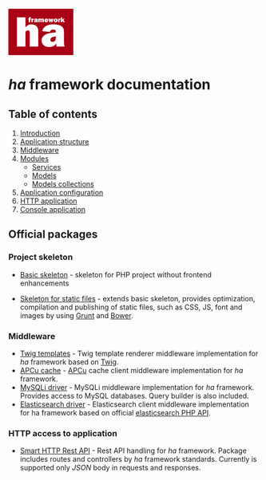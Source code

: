 ![ha framework](img/ha-logo.png "ha framework")

# *ha* framework documentation

## Table of contents

1. [Introduction](introduction.md)
2. [Application structure](app-structure.md)
3. [Middleware](middleware.md)
4. [Modules](modules.md)
   * [Services](services.md)
   * [Models](models.md)
   * [Models collections](models-collections.md)
5. [Application configuration](app-configuration.md)
6. [HTTP application](http-routing.md)
7. [Console application](shell.md)

## Official packages

### Project skeleton

- [Basic skeleton](https://github.com/itrnka/ha-project-skeleton) - skeleton for PHP project without frontend enhancements

- [Skeleton for static files](https://github.com/itrnka/ha-project-skeleton-assets) - extends basic skeleton, provides optimization, compilation and publishing of static files, such as CSS, JS, font and images by using [Grunt](https://gruntjs.com/) and [Bower](https://bower.io/).


### Middleware

- [Twig templates](https://github.com/itrnka/ha-twig-renderer-middleware) - Twig template renderer middleware implementation for *ha* framework based on [Twig](https://twig.symfony.com/).
- [APCu cache](https://github.com/itrnka/ha-apcu-middleware) - [APCu](http://php.net/manual/en/book.apcu.php) cache client middleware implementation for *ha* framework.
- [MySQLi driver](https://github.com/itrnka/ha-mysqli-middleware) - MySQLi middleware implementation for *ha* framework. Provides access to MySQL databases. Query builder is also included.
- [Elasticsearch driver](https://github.com/itrnka/ha-elasticsearch-middleware) - Elasticsearch client middleware implementation for ha framework based on official [elasticsearch PHP API](https://github.com/elastic/elasticsearch-php).

### HTTP access to application

- [Smart HTTP Rest API](https://github.com/itrnka/SmartHTTPRestAPI) - Rest API handling for *ha* framework. Package includes routes and controllers by *ha* framework standards. Currently is supported only *JSON* body in requests and responses.


